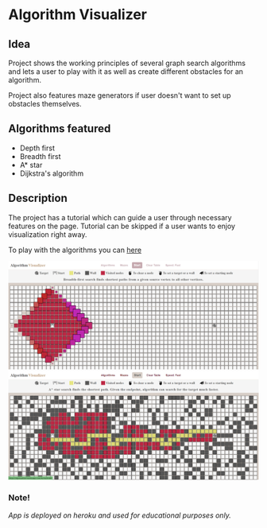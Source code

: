 # Algorithm Visualizer

## Idea

Project shows the working principles of several graph search algorithms and lets a user to play with it as well as create different obstacles for an algorithm.

Project also features maze generators if user doesn't want to set up obstacles themselves.

## Algorithms featured

* Depth first
* Breadth first 
* A* star 
* Dijkstra's algorithm

## Description

The project has a tutorial which can guide a user through necessary features on the page. Tutorial can be skipped if a user wants to enjoy visualization right away.

To play with the algorithms you can [here](https://algorithm-visualizer.onrender.com/)

![image](./alg-visualizer1.0/assets/showcase.png)
![image](./alg-visualizer1.0/assets/showcase2.png)

### Note!

<i>App is deployed on heroku and used for educational purposes only.</i>